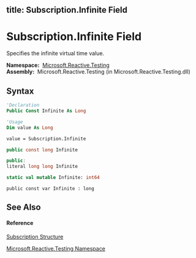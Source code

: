 title: Subscription.Infinite Field
---
# Subscription.Infinite Field

Specifies the infinite virtual time value.

**Namespace:**  [Microsoft.Reactive.Testing](Microsoft.Reactive.Testing/Microsoft.Reactive.Testing)  
**Assembly:**  Microsoft.Reactive.Testing (in Microsoft.Reactive.Testing.dll)

## Syntax

```vb
'Declaration
Public Const Infinite As Long
```

```vb
'Usage
Dim value As Long

value = Subscription.Infinite
```

```csharp
public const long Infinite
```

```c++
public:
literal long long Infinite
```

```fsharp
static val mutable Infinite: int64
```

```jscript
public const var Infinite : long
```

## See Also

#### Reference

[Subscription Structure](Subscription/Subscription)

[Microsoft.Reactive.Testing Namespace](Microsoft.Reactive.Testing/Microsoft.Reactive.Testing)




